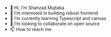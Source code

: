 - 👋 Hi, I’m  Shahzad Mujtaba
- 👀 I’m interested in building robust frontend
- 🌱 I’m currently learning Typescript and canvas
- 💞️ I’m looking to collaborate on open source
- 📫 How to reach me

<!---
Shahzad-Mujtaba-GalePartners/Shahzad-Mujtaba-GalePartners is a ✨ special ✨ repository because its `README.md` (this file) appears on your GitHub profile.
You can click the Preview link to take a look at your changes.
--->
